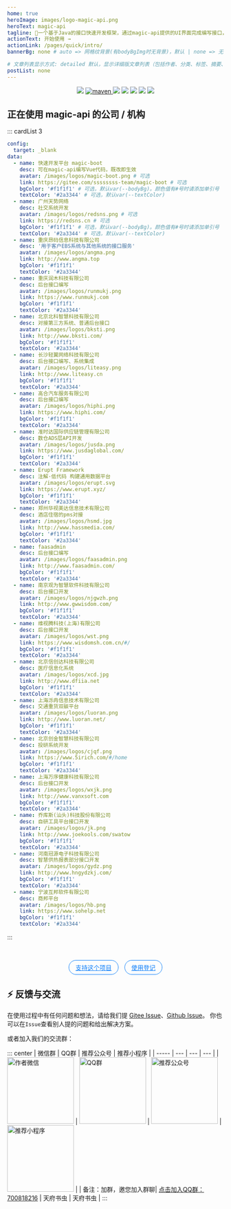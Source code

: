 ```yaml
---
home: true
heroImage: images/logo-magic-api.png
heroText: magic-api
tagline: 🚀一个基于Java的接口快速开发框架，通过magic-api提供的UI界面完成编写接口，无需定义Controller、Service、Dao、Mapper、XML、VO等Java对象即可完成常见的HTTP API接口开发
actionText: 开始使用 →
actionLink: /pages/quick/intro/
bannerBg: none # auto => 网格纹背景(有bodyBgImg时无背景)，默认 | none => 无 | '大图地址' | background: 自定义背景样式       提示：如发现文本颜色不适应你的背景时可以到palette.styl修改$bannerTextColor变量

# 文章列表显示方式: detailed 默认，显示详细版文章列表（包括作者、分类、标签、摘要、分页等）| simple => 显示简约版文章列表（仅标题和日期）| none 不显示文章列表
postList: none
---
```


<p align="center">
    <a target="_blank" href="https://www.oracle.com/technetwork/java/javase/downloads/index.html"><img src="https://img.shields.io/badge/JDK-1.8+-green.svg" /></a>
    <a href="https://search.maven.org/search?q=g:org.ssssssss%20AND%20a:magic-api">
        <img alt="maven" src="https://img.shields.io/maven-central/v/org.ssssssss/magic-api.svg?style=flat-square">
    </a>
    <a target="_blank" href="https://www.ssssssss.org"><img src="https://img.shields.io/badge/Docs-latest-blue.svg"/></a>
    <a target="_blank" href="https://github.com/ssssssss-team/magic-api/releases"><img src="https://img.shields.io/github/v/release/ssssssss-team/magic-api?logo=github"></a>
    <a target="_blank" href='https://gitee.com/ssssssss-team/magic-api'><img src="https://gitee.com/ssssssss-team/magic-api/badge/star.svg?theme=white" /></a>
    <a target="_blank" href='https://github.com/ssssssss-team/magic-api'><img src="https://img.shields.io/github/stars/ssssssss-team/magic-api.svg?style=social"/></a>
    <a target="_blank" href="LICENSE"><img src="https://img.shields.io/:license-MIT-blue.svg"></a>

</p>

## 正在使用 magic-api 的公司 / 机构

::: cardList 3
```yaml
config:
  target: _blank
data:
  - name: 快速开发平台 magic-boot
    desc: 可在magic-api编写Vue代码，既改即生效
    avatar: /images/logos/magic-boot.png # 可选
    link: https://gitee.com/ssssssss-team/magic-boot # 可选
    bgColor: '#f1f1f1' # 可选，默认var(--bodyBg)。颜色值有#号时请添加单引号
    textColor: '#2a3344' # 可选，默认var(--textColor)
  - name: 广州天势网络
    desc: 社交系统开发
    avatar: /images/logos/redsns.png # 可选
    link: https://redsns.cn # 可选
    bgColor: '#f1f1f1' # 可选，默认var(--bodyBg)。颜色值有#号时请添加单引号
    textColor: '#2a3344' # 可选，默认var(--textColor)
  - name: 重庆昂码信息科技有限公司
    desc: '用于客户EBS系统与其他系统的接口服务'
    avatar: /images/logos/angma.png
    link: http://www.angma.top
    bgColor: '#f1f1f1'
    textColor: '#2a3344'
  - name: 重庆润木科技有限公司
    desc: 后台接口编写
    avatar: /images/logos/runmukj.png
    link: https://www.runmukj.com
    bgColor: '#f1f1f1'
    textColor: '#2a3344'
  - name: 北京北科智慧科技有限公司
    desc: 对接第三方系统、普通后台接口
    avatar: /images/logos/bksti.png
    link: http://www.bksti.com/
    bgColor: '#f1f1f1'
    textColor: '#2a3344'
  - name: 长沙轻翼网络科技有限公司
    desc: 后台接口编写、系统集成
    avatar: /images/logos/liteasy.png
    link: http://www.liteasy.cn
    bgColor: '#f1f1f1'
    textColor: '#2a3344'
  - name: 高合汽车服务有限公司
    desc: 后台接口编写
    avatar: /images/logos/hiphi.png
    link: https://www.hiphi.com/
    bgColor: '#f1f1f1'
    textColor: '#2a3344'
  - name: 准时达国际供应链管理有限公司
    desc: 数仓ADS层API开发
    avatar: /images/logos/jusda.png
    link: https://www.jusdaglobal.com/
    bgColor: '#f1f1f1'
    textColor: '#2a3344'
  - name: Erupt Framework
    desc: 注解·低代码 构建通用数据平台
    avatar: /images/logos/erupt.svg
    link: https://www.erupt.xyz/
    bgColor: '#f1f1f1'
    textColor: '#2a3344'
  - name: 郑州华视美达信息技术有限公司
    desc: 酒店住宿的pms对接
    avatar: /images/logos/hsmd.jpg
    link: http://www.hassmedia.com/
    bgColor: '#f1f1f1'
    textColor: '#2a3344'
  - name: faasadmin
    desc: 后台接口编写
    avatar: /images/logos/faasadmin.png
    link: http://www.faasadmin.com/
    bgColor: '#f1f1f1'
    textColor: '#2a3344'
  - name: 南京观为智慧软件科技有限公司
    desc: 后台接口开发
    avatar: /images/logos/njgwzh.png
    link: http://www.gwwisdom.com/
    bgColor: '#f1f1f1'
    textColor: '#2a3344'
  - name: 维视腾科技(上海)有限公司
    desc: 后台接口开发
    avatar: /images/logos/wst.png
    link: https://www.wisdomsh.com.cn/#/
    bgColor: '#f1f1f1'
    textColor: '#2a3344'
  - name: 北京信创达科技有限公司
    desc: 医疗信息化系统
    avatar: /images/logos/xcd.jpg
    link: http://www.dfiia.net
    bgColor: '#f1f1f1'
    textColor: '#2a3344'
  - name: 上海泺冉信息技术有限公司
    desc: 交通重货双碳平台
    avatar: /images/logos/luoran.png
    link: http://www.luoran.net/
    bgColor: '#f1f1f1'
    textColor: '#2a3344'
  - name: 北京创金智慧科技有限公司
    desc: 投研系统开发
    avatar: /images/logos/cjqf.png
    link: https://www.5irich.com/#/home
    bgColor: '#f1f1f1'
    textColor: '#2a3344'
  - name: 上海万序健康科技有限公司
    desc: 后台接口开发
    avatar: /images/logos/wxjk.png
    link: http://www.vanxsoft.com
    bgColor: '#f1f1f1'
    textColor: '#2a3344'
  - name: 乔库斯(汕头)科技股份有限公司
    desc: 自研工具平台接口开发
    avatar: /images/logos/jk.png
    link: http://www.joekools.com/swatow
    bgColor: '#f1f1f1'
    textColor: '#2a3344'
  - name: 河南冠源电子科技有限公司
    desc: 智慧供热报表部分接口开发
    avatar: /images/logos/gydz.png
    link: http://www.hngydzkj.com/
    bgColor: '#f1f1f1'
    textColor: '#2a3344'
  - name: 宁波互邦软件有限公司
    desc: 商邦平台
    avatar: /images/logos/hb.png
    link: https://www.sohelp.net
    bgColor: '#f1f1f1'
    textColor: '#2a3344'
```
:::
<style>
.cardListContainer .card-list .card-item img{ width: 72px; height: 72px; object-fit: contain;}
</style>
<br/>

<p align="center">
  <a class="become-sponsor" href="/magic-api/pages/sponsor/">支持这个项目</a>
  <a class="become-sponsor" href="https://gitee.com/ssssssss-team/magic-api/issues/I4RN7F">使用登记</a>
</p>

<style>
.become-sponsor{
  padding: 6px 15px;
  display: inline-block;
  color: #087cfa;
  border-radius: 20px;
  box-sizing: border-box;
  border: 1px solid #087cfa;
  margin:0 5px;
  transition: 0.3s;
}
.become-sponsor:hover{
  background: #087cfa;
  color: #fff;
}
</style>

## ⚡ 反馈与交流

在使用过程中有任何问题和想法，请给我们提 [Gitee Issue](https://gitee.com/ssssssss-team/magic-api/issues)、[Github Issue](https://github.com/ssssssss-team/magic-api/issues)。
你也可以在`Issue`查看别人提的问题和给出解决方案。

或者加入我们的交流群：

::: center
| 微信群 | QQ群 | 推荐公众号 | 推荐小程序 |
| ----- | --- | --- | --- |
| <img src="images/wxcode.png" alt="作者微信" width="155px" height="155px"> | <img src="images/qq-group-qrcode.png" alt="QQ群" width="155px" height="155px"> | <img src="ad/qrcode-w1.jpg" alt="推荐公众号" width="155px" height="155px"> | <img src="ad/qrcode-w2.png" alt="推荐小程序" width="155px" height="155px"> |
| 备注：加群，邀您加入群聊| <a href="https://qm.qq.com/cgi-bin/qm/qr?k=38qddUeqrk_x29Xril9a_jxnoCGTmPRF&jump_from=webapi" target="_blank">点击加入QQ群：700818216</a> | 天府书虫 | 天府书虫 |
:::

<!-- AD -->
<div class="wwads-cn wwads-horizontal pageB" data-id="114" style="width:100%;max-height:80px;min-height:auto;"></div>
<style>
  .pageB img{width:80px!important;}
  .pageT .wwads-content{display:flex;align-items: center;}
  .pageT .wwads-poweredby{display:none!important;}
  .pageT .wwads-hide{display:none!important;}
</style>
